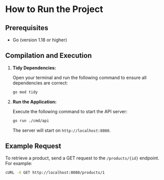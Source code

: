 # How to Run the Project

## Prerequisites

- Go (version 1.18 or higher)

## Compilation and Execution

1.  **Tidy Dependencies:**

    Open your terminal and run the following command to ensure all dependencies are correct:

    ```sh
    go mod tidy
    ```

2.  **Run the Application:**

    Execute the following command to start the API server:

    ```sh
    go run ./cmd/api
    ```

    The server will start on `http://localhost:8080`.

## Example Request

To retrieve a product, send a GET request to the `/products/{id}` endpoint. For example:

```sh
cURL -X GET http://localhost:8080/products/1
```